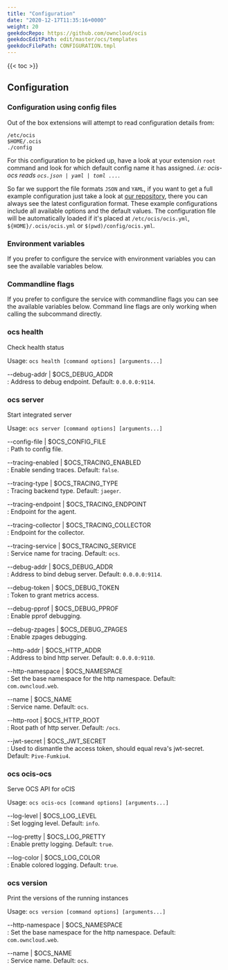 ```yaml
---
title: "Configuration"
date: "2020-12-17T11:35:16+0000"
weight: 20
geekdocRepo: https://github.com/owncloud/ocis
geekdocEditPath: edit/master/ocs/templates
geekdocFilePath: CONFIGURATION.tmpl
---
```


{{< toc >}}

## Configuration

### Configuration using config files

Out of the box extensions will attempt to read configuration details from:

```console
/etc/ocis
$HOME/.ocis
./config
```

For this configuration to be picked up, have a look at your extension `root` command and look for which default config name it has assigned. *i.e: ocis-ocs reads `ocs.json | yaml | toml ...`*.

So far we support the file formats `JSON` and `YAML`, if you want to get a full example configuration just take a look at [our repository](https://github.com/owncloud/ocis/tree/master/config), there you can always see the latest configuration format. These example configurations include all available options and the default values. The configuration file will be automatically loaded if it's placed at `/etc/ocis/ocis.yml`, `${HOME}/.ocis/ocis.yml` or `$(pwd)/config/ocis.yml`.

### Environment variables

If you prefer to configure the service with environment variables you can see the available variables below.

### Commandline flags

If you prefer to configure the service with commandline flags you can see the available variables below. Command line flags are only working when calling the subcommand directly.

### ocs health

Check health status

Usage: `ocs health [command options] [arguments...]`

--debug-addr | $OCS_DEBUG_ADDR  
: Address to debug endpoint. Default: `0.0.0.0:9114`.

### ocs server

Start integrated server

Usage: `ocs server [command options] [arguments...]`

--config-file | $OCS_CONFIG_FILE  
: Path to config file.

--tracing-enabled | $OCS_TRACING_ENABLED  
: Enable sending traces. Default: `false`.

--tracing-type | $OCS_TRACING_TYPE  
: Tracing backend type. Default: `jaeger`.

--tracing-endpoint | $OCS_TRACING_ENDPOINT  
: Endpoint for the agent.

--tracing-collector | $OCS_TRACING_COLLECTOR  
: Endpoint for the collector.

--tracing-service | $OCS_TRACING_SERVICE  
: Service name for tracing. Default: `ocs`.

--debug-addr | $OCS_DEBUG_ADDR  
: Address to bind debug server. Default: `0.0.0.0:9114`.

--debug-token | $OCS_DEBUG_TOKEN  
: Token to grant metrics access.

--debug-pprof | $OCS_DEBUG_PPROF  
: Enable pprof debugging.

--debug-zpages | $OCS_DEBUG_ZPAGES  
: Enable zpages debugging.

--http-addr | $OCS_HTTP_ADDR  
: Address to bind http server. Default: `0.0.0.0:9110`.

--http-namespace | $OCS_NAMESPACE  
: Set the base namespace for the http namespace. Default: `com.owncloud.web`.

--name | $OCS_NAME  
: Service name. Default: `ocs`.

--http-root | $OCS_HTTP_ROOT  
: Root path of http server. Default: `/ocs`.

--jwt-secret | $OCS_JWT_SECRET  
: Used to dismantle the access token, should equal reva's jwt-secret. Default: `Pive-Fumkiu4`.

### ocs ocis-ocs

Serve OCS API for oCIS

Usage: `ocs ocis-ocs [command options] [arguments...]`

--log-level | $OCS_LOG_LEVEL  
: Set logging level. Default: `info`.

--log-pretty | $OCS_LOG_PRETTY  
: Enable pretty logging. Default: `true`.

--log-color | $OCS_LOG_COLOR  
: Enable colored logging. Default: `true`.

### ocs version

Print the versions of the running instances

Usage: `ocs version [command options] [arguments...]`

--http-namespace | $OCS_NAMESPACE  
: Set the base namespace for the http namespace. Default: `com.owncloud.web`.

--name | $OCS_NAME  
: Service name. Default: `ocs`.

